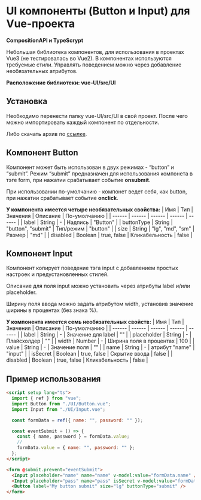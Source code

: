 # UI компоненты (Button и Input) для Vue-проекта
**CompositionAPI и TypeScrypt**

Небольшая библиотека компонентов, для использования в проектах Vue3 (не тестировалась во Vue2).
В компонентах иcпользуются требуемые стили. Управлять поведением можно через добавление необязательных атрибутов.

**Расположение библиотеки: vue-UI/src/UI**

## Установка

Необходимо перенести папку vue-UI/src/UI в свой проект.
После чего можно импортировать каждый компонент по отдельности.

Либо скачать архив по [ссылке](https://drive.google.com/drive/folders/1xlYcBJ4e6kFXbVgsC7t6FooS5O_yhPXe?usp=sharing).

## Компонент Button
Компонент может быть использован в двух режимах - “button” и “submit”.
Режим “submit” предназначен для использования компонета в тэге form, при нажатии срабатывает событие **onsubmit**.

При использовании по-умолчанию - компонет ведет себя, как button, при нажатии срабатывает событие **onclick**.

**У компонента имеется четыре необязательных свойства:**
| Имя | Тип | Значения | Описание | По-умолчанию |
| ------ | ------ | ------ | ------ | ------ |
| label | String | - | Надпись | "Button" |
| buttonType | String | "button", "submit" | Тип/режим | "button" |
| size | String | "lg", "md", "sm" | Размер | "md" |
| disabled | Boolean | true, false | Кликабельность | false |

## Компонент Input
Компонент копирует поведение тэга input с добавлением простых настроек и предустановленных стилей.

Описание для поля input можно установить через атрибуты label и/или placeholder.

Ширину поля ввода можно задать атрибутом width, установив значение ширины в процентах (без знака %).

**У компонента имеется семь необязательных свойств:**
| Имя | Тип | Значения | Описание | По-умолчанию |
| ------ | ------ | ------ | ------ | ------ |
| label | String | - | Значение для label | "" |
| placeholder | String | - | Плайсхолдер | "" |
| width | Number | - | Ширина поля в процентах | 100 |
| value | String | - | Значение поля | "" |
| name | String | - | атрибут "name" | "input" |
| isSecret | Boolean | true, false | Скрытие ввода | false |
| disabled | Boolean | true, false | Кликабельность | false |

## Пример использования
```html
<script setup lang="ts">
  import { ref } from "vue";
  import Button from "./UI/Button.vue";
  import Input from "./UI/Input.vue";

  const formData = ref({ name: "", password: "" });

  const eventSubmit = () => {
    const { name, password } = formData.value;
    //
    formData.value = { name: "", password: "" };
  };
</script>
```
```html
<form @submit.prevent="eventSubmit">
  <Input placeholder="name" name="name" v-model:value="formData.name" />
  <Input placeholder="pass" name="pass" isSecret v-model:value="formData.password" />
  <Button label="My button submit" size="lg" buttonType="submit" />
</form>
```
